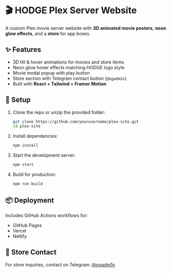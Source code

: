 # 🎬 HODGE Plex Server Website

A custom Plex movie server website with **3D animated movie posters**, **neon glow effects**, and a **store** for app boxes.

## ✨ Features
- 3D tilt & hover animations for movies and store items
- Neon glow hover effects matching HODGE logo style
- Movie modal popup with play button
- Store section with Telegram contact button (`@ogadm1n`)
- Built with **React + Tailwind + Framer Motion**

## 🚀 Setup

1. Clone the repo or unzip the provided folder:
   ```bash
   git clone https://github.com/yourusername/plex-site.git
   cd plex-site
   ```

2. Install dependencies:
   ```bash
   npm install
   ```

3. Start the development server:
   ```bash
   npm start
   ```

4. Build for production:
   ```bash
   npm run build
   ```

## 📦 Deployment
Includes GitHub Actions workflows for:

- GitHub Pages
- Vercel
- Netlify

## 🛒 Store Contact
For store inquiries, contact on Telegram: [@ogadm1n](https://t.me/ogadm1n)
